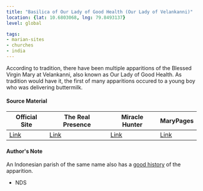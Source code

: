 ```yaml
---
title: "Basilica of Our Lady of Good Health (Our Lady of Velankanni)"
location: {lat: 10.6803068, lng: 79.8493137}
level: global

tags:
- marian-sites
- churches
- india
---
```


According to tradition, there have been multiple apparitions of the Blessed Virgin Mary at Velankanni, also known as Our Lady of Good Health.  As tradition would have it, the first of many apparitions occured to a young boy who was delivering buttermilk.

#### Source Material

| Official Site | The Real Presence | Miracle Hunter | MaryPages |
| --- | --- | --- | --- |
| [Link](https://www.velankannichurch.com/) | [Link](http://www.therealpresence.org/eucharst/misc/BVM/32_VAILANKANNI_60x96.pdf) | [Link](https://www.miraclehunter.com/marian_apparitions/approved_apparitions/vailankanni/) | [Link](https://www.marypages.com/vailankanni-(india)-en.html) |

#### Author's Note

An Indonesian parish of the same name also has a [good history](https://velangkanni.com/en/about-annai-velangkanni/) of the apparition.

- NDS
